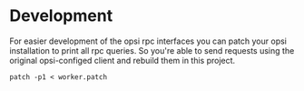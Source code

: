 # Development
For easier development of the opsi rpc interfaces you can patch your opsi
installation to print all rpc queries. So you're able to send requests using
the original opsi-configed client and rebuild them in this project.

```
patch -p1 < worker.patch
```
